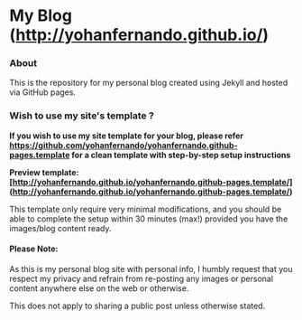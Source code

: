 My Blog (http://yohanfernando.github.io/)
==================


### About 

This is the repository for my personal blog created using Jekyll and hosted via GitHub pages.  
 

### Wish to use my site's template ?  
**If you wish to use my site template for your blog, please refer 
https://github.com/yohanfernando/yohanfernando.github-pages.template for a clean template
with step-by-step setup instructions**

**Preview template: [http://yohanfernando.github.io/yohanfernando.github-pages.template/]
(http://yohanfernando.github.io/yohanfernando.github-pages.template/)**
 
This template only require very minimal modifications, and you should be able to complete the 
setup within 30 minutes (max!) provided you have the images/blog content ready.


#### Please Note:

As this is my personal blog site with personal info, I humbly request that you respect my 
privacy and refrain from re-posting any images or personal content anywhere else on the 
web or otherwise.  
 
This does not apply to sharing a public post unless otherwise stated.



  
  
   